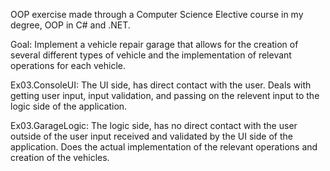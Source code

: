 OOP exercise made through a Computer Science Elective course in my degree, OOP in C# and .NET.

Goal: Implement a vehicle repair garage that allows for the creation of several different types of vehicle and the 
implementation of relevant operations for each vehicle.

Ex03.ConsoleUI: The UI side, has direct contact with the user. Deals with getting user input, input validation, and 
passing on the relevent input to the logic side of the application.

Ex03.GarageLogic: The logic side, has no direct contact with the user outside of the user input received and validated
by the UI side of the application. Does the actual implementation of the relevant operations and creation of the vehicles.